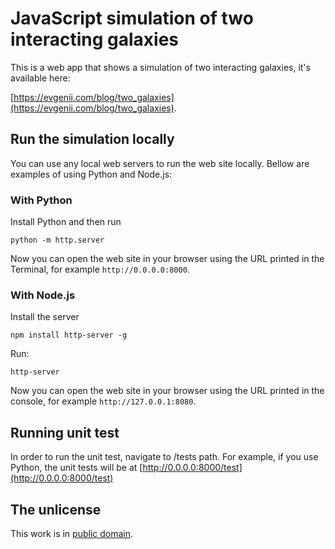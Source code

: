 # JavaScript simulation of two interacting galaxies

This is a web app that shows a simulation of two interacting galaxies, it's available here:

[https://evgenii.com/blog/two_galaxies](https://evgenii.com/blog/two_galaxies).


## Run the simulation locally

You can use any local web servers to run the web site locally. Bellow are examples of using Python and Node.js:


### With Python

Install Python and then run

```
python -m http.server
```

Now you can open the web site in your browser using the URL printed in the Terminal, for example `http://0.0.0.0:8000`.


### With Node.js

Install the server

```
npm install http-server -g
```

Run:

```
http-server
```

Now you can open the web site in your browser using the URL printed in the console, for example `http://127.0.0.1:8080`.


## Running unit test

In order to run the unit test, navigate to /tests path. For example, if you use Python, the unit tests will be at [http://0.0.0.0:8000/test](http://0.0.0.0:8000/test)


## The unlicense

This work is in [public domain](LICENSE).
